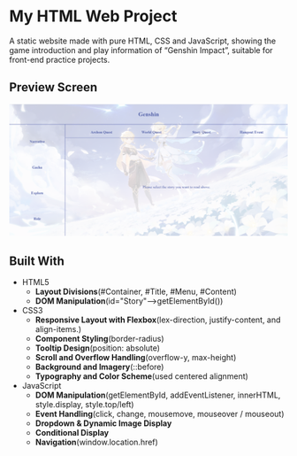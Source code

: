 # My HTML Web Project
A static website made with pure HTML, CSS and JavaScript, showing the game introduction and play information of “Genshin Impact”, suitable for front-end practice projects.
## Preview Screen
![Screenshot](./home.png)
## Built With
- HTML5
  - **Layout Divisions**(#Container, #Title, #Menu, #Content)
  - **DOM Manipulation**(id="Story"-->getElementById())
- CSS3
  - **Responsive Layout with Flexbox**(lex-direction, justify-content, and align-items.)
  - **Component Styling**(border-radius)
  - **Tooltip Design**(position: absolute)
  - **Scroll and Overflow Handling**(overflow-y, max-height)
  - **Background and Imagery**(::before)
  - **Typography and Color Scheme**(used centered alignment)
- JavaScript
  - **DOM Manipulation**(getElementById, addEventListener, innerHTML, style.display, style.top/left)
  - **Event Handling**(click, change, mousemove, mouseover / mouseout)
  - **Dropdown & Dynamic Image Display**
  - **Conditional Display**
  - **Navigation**(window.location.href)
